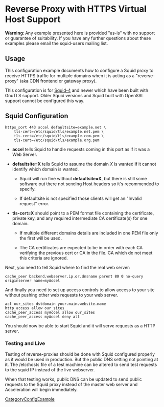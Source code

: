 # Reverse Proxy with HTTPS Virtual Host Support

**Warning**: Any example presented here is provided "as-is" with no
support or guarantee of suitability. If you have any further questions
about these examples please email the squid-users mailing list.

## Usage

This configuration example documents how to configure a Squid proxy to
receive HTTPS traffic for multiple domains when it is acting as a
"reverse-proxy" (aka CDN frontend or gateway proxy).

This configuration is for
[Squid-4](https://wiki.squid-cache.org/action/show/ConfigExamples/Reverse/HttpsVirtualHosting/Squid-4#)
and newer which have been built with GnuTLS support. Older Squid
versions and Squid built with OpenSSL support cannot be configured this
way.

## Squid Configuration

    https_port 443 accel defaultsite=example.net \
        tls-cert=/etc/squid/tls/example.net.pem \
        tls-cert=/etc/squid/tls/example.com.pem \
        tls-cert=/etc/squid/tls/example.org.pem

  - **accel** tells Squid to handle requests coming in this port as if
    it was a Web Server.

  - **defaultsite=X** tells Squid to assume the domain *X* is wanted if
    it cannot identify which domain is wanted.
    
      - Squid will run fine without **defaultsite=X**, but there is
        still some software out there not sending Host headers so it's
        recommended to specify.
    
      - If defaultsite is not specified those clients will get an
        "Invalid request" error.

  - **tls-cert=X** should point to a PEM format file containing the
    certificate, private key, and any required intermediate CA
    certificate(s) for one domain.
    
      - If multiple different domains details are included in one PEM
        file only the first will be used.
    
      - The CA certificates are expected to be in order with each CA
        verifying the previous cert or CA in the file. CA which do not
        meet this criteria are ignored.

Next, you need to tell Squid where to find the real web server:

    cache_peer backend.webserver.ip.or.dnsname parent 80 0 no-query originserver name=myAccel

And finally you need to set up access controls to allow access to your
site without pushing other web requests to your web server.

    acl our_sites dstdomain your.main.website.name
    http_access allow our_sites
    cache_peer_access myAccel allow our_sites
    cache_peer_access myAccel deny all

You should now be able to start Squid and it will serve requests as a
HTTP server.

### Testing and Live

Testing of reverse-proxies should be done with Squid configured properly
as it would be used in production. But the public DNS setting not
pointing at it. The /etc/hosts file of a test machine can be altered to
send test requests to the squid IP instead of the live webserver.

When that testing works, public DNS can be updated to send public
requests to the Squid proxy instead of the master web server and
Acceleration will begin immediately.

[CategoryConfigExample](https://wiki.squid-cache.org/action/show/ConfigExamples/Reverse/HttpsVirtualHosting/CategoryConfigExample#)
